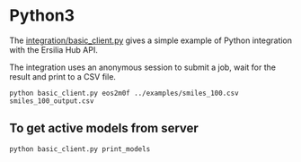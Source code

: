 # Python3 #

The [integration/basic_client.py](integration/basic_client.py) gives a simple example of Python integration with the Ersilia Hub API.

The integration uses an anonymous session to submit a job, wait for the result and print to a CSV file.

```
python basic_client.py eos2m0f ../examples/smiles_100.csv smiles_100_output.csv
```

## To get active models from server ##

```
python basic_client.py print_models
```